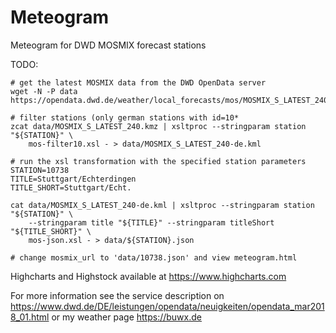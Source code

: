 # Meteogram
Meteogram for DWD MOSMIX forecast stations

TODO:

```
# get the latest MOSMIX data from the DWD OpenData server
wget -N -P data https://opendata.dwd.de/weather/local_forecasts/mos/MOSMIX_S_LATEST_240.kmz

# filter stations (only german stations with id=10*
zcat data/MOSMIX_S_LATEST_240.kmz | xsltproc --stringparam station "${STATION}" \
    mos-filter10.xsl - > data/MOSMIX_S_LATEST_240-de.kml

# run the xsl transformation with the specified station parameters
STATION=10738
TITLE=Stuttgart/Echterdingen
TITLE_SHORT=Stuttgart/Echt.

cat data/MOSMIX_S_LATEST_240-de.kml | xsltproc --stringparam station "${STATION}" \
    --stringparam title "${TITLE}" --stringparam titleShort "${TITLE_SHORT}" \
    mos-json.xsl - > data/${STATION}.json

# change mosmix_url to 'data/10738.json' and view meteogram.html
```

Highcharts and Highstock available at https://www.highcharts.com

For more information see the service description on https://www.dwd.de/DE/leistungen/opendata/neuigkeiten/opendata_mar2018_01.html or my weather page https://buwx.de

